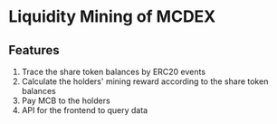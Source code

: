 # Liquidity Mining of MCDEX

## Features
1. Trace the share token balances by ERC20 events
2. Calculate the holders' mining reward according to the share token balances
3. Pay MCB to the holders
4. API for the frontend to query data
